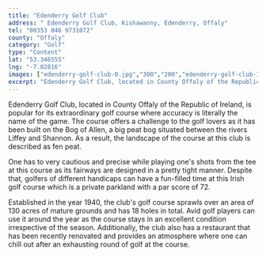 ```yaml
---
title: "Edenderry Golf Club"
address: " Edenderry Golf Club, Kishawanny, Edenderry, Offaly"
tel: "00353 046 9731072"
county: "Offaly"
category: "Golf"
type: "Content"
lat: "53.346555"
lng: "-7.02816"
images: ["edenderry-golf-club-0.jpg","300","200","edenderry-golf-club-1.jpg","450","120","edenderry-golf-club-2.jpg","262","206"]
excerpt: "Edenderry Golf Club, located in County Offaly of the Republic of Ireland, is popular for  its extraordinary golf course where accuracy is literally th..."
---
```

<p>Edenderry Golf Club, located in County Offaly of the Republic of Ireland, is popular for  its extraordinary golf course where accuracy is literally the name of the game.  The course offers a challenge to the golf lovers as it has been built on the  Bog of Allen, a big peat bog situated between the rivers Liffey and Shannon. As  a result, the landscape of the course at this club is described as fen peat.</p>
<p>One has to  very cautious and precise while playing one's shots from the tee at this course  as its fairways are designed in a pretty tight manner. Despite that, golfers of  different handicaps can have a fun-filled time at this Irish golf course which  is a private parkland with a par score of 72.      </p>
<p>Established  in the year 1940, the club's golf course sprawls over an area of 130 acres of  mature grounds and has 18 holes in total. Avid golf players can use it around  the year as the course stays in an excellent condition irrespective of the  season. Additionally, the club also has a restaurant that has been recently  renovated and provides an atmosphere where one can chill out after an  exhausting round of golf at the course.</p>